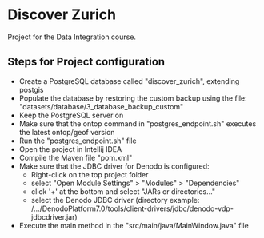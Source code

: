 # Discover Zurich
Project for the Data Integration course.

## Steps for Project configuration
- Create a PostgreSQL database called "discover_zurich", extending postgis
- Populate the database by restoring the custom backup using the file: "datasets/database/3_database_backup_custom"
- Keep the PostgreSQL server on
- Make sure that the ontop command in "postgres_endpoint.sh" executes the latest ontop/geof version
- Run the "postgres_endpoint.sh" file
- Open the project in Intellij IDEA
- Compile the Maven file "pom.xml"
- Make sure that the JDBC driver for Denodo is configured:
    - Right-click on the top project folder
    - select "Open Module Settings" > "Modules" > "Dependencies"
    - click '+' at the bottom and select "JARs or directories..."
    - select the Denodo JDBC driver (directory example: /.../DenodoPlatform7.0/tools/client-drivers/jdbc/denodo-vdp-jdbcdriver.jar)
- Execute the main method in the "src/main/java/MainWindow.java" file
